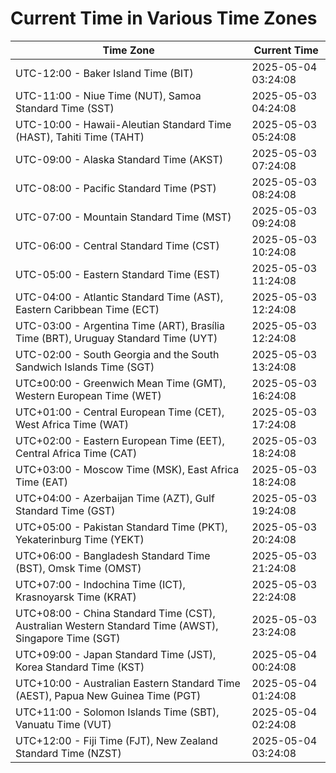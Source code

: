 # Current Time in Various Time Zones

| Time Zone | Current Time |
|-----------|--------------|
| UTC-12:00 - Baker Island Time (BIT) | 2025-05-04 03:24:08 |
| UTC-11:00 - Niue Time (NUT), Samoa Standard Time (SST) | 2025-05-03 04:24:08 |
| UTC-10:00 - Hawaii-Aleutian Standard Time (HAST), Tahiti Time (TAHT) | 2025-05-03 05:24:08 |
| UTC-09:00 - Alaska Standard Time (AKST) | 2025-05-03 07:24:08 |
| UTC-08:00 - Pacific Standard Time (PST) | 2025-05-03 08:24:08 |
| UTC-07:00 - Mountain Standard Time (MST) | 2025-05-03 09:24:08 |
| UTC-06:00 - Central Standard Time (CST) | 2025-05-03 10:24:08 |
| UTC-05:00 - Eastern Standard Time (EST) | 2025-05-03 11:24:08 |
| UTC-04:00 - Atlantic Standard Time (AST), Eastern Caribbean Time (ECT) | 2025-05-03 12:24:08 |
| UTC-03:00 - Argentina Time (ART), Brasília Time (BRT), Uruguay Standard Time (UYT) | 2025-05-03 12:24:08 |
| UTC-02:00 - South Georgia and the South Sandwich Islands Time (SGT) | 2025-05-03 13:24:08 |
| UTC±00:00 - Greenwich Mean Time (GMT), Western European Time (WET) | 2025-05-03 16:24:08 |
| UTC+01:00 - Central European Time (CET), West Africa Time (WAT) | 2025-05-03 17:24:08 |
| UTC+02:00 - Eastern European Time (EET), Central Africa Time (CAT) | 2025-05-03 18:24:08 |
| UTC+03:00 - Moscow Time (MSK), East Africa Time (EAT) | 2025-05-03 18:24:08 |
| UTC+04:00 - Azerbaijan Time (AZT), Gulf Standard Time (GST) | 2025-05-03 19:24:08 |
| UTC+05:00 - Pakistan Standard Time (PKT), Yekaterinburg Time (YEKT) | 2025-05-03 20:24:08 |
| UTC+06:00 - Bangladesh Standard Time (BST), Omsk Time (OMST) | 2025-05-03 21:24:08 |
| UTC+07:00 - Indochina Time (ICT), Krasnoyarsk Time (KRAT) | 2025-05-03 22:24:08 |
| UTC+08:00 - China Standard Time (CST), Australian Western Standard Time (AWST), Singapore Time (SGT) | 2025-05-03 23:24:08 |
| UTC+09:00 - Japan Standard Time (JST), Korea Standard Time (KST) | 2025-05-04 00:24:08 |
| UTC+10:00 - Australian Eastern Standard Time (AEST), Papua New Guinea Time (PGT) | 2025-05-04 01:24:08 |
| UTC+11:00 - Solomon Islands Time (SBT), Vanuatu Time (VUT) | 2025-05-04 02:24:08 |
| UTC+12:00 - Fiji Time (FJT), New Zealand Standard Time (NZST) | 2025-05-04 03:24:08 |
